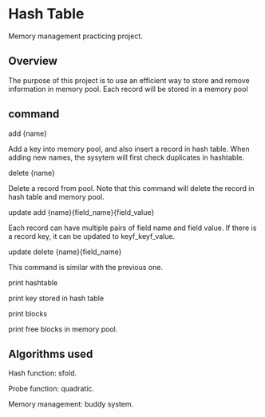 # Hash Table

Memory management practicing project.

## Overview

The purpose of this project is to use an efficient way to store and remove information in memory pool. Each record will be stored in a memory pool

## command

add {name}

Add a key into memory pool, and also insert a record in hash table. When adding new names, the sysytem will first check duplicates in hashtable.

delete {name}

Delete a record from pool. Note that this command will delete the record in hash table and memory pool.

update add {name}<SEP>{field_name}<SEP>{field_value}
  
Each record can have multiple pairs of field name and field value. If there is a record key, it can be updated to key<SEP>f_key<SEP>f_value.
  
update delete {name}<SEP>{field_name}

This command is similar with the previous one.

print hashtable

print key stored in hash table

print blocks

print free blocks in memory pool.

## Algorithms used

Hash function: sfold.

Probe function: quadratic.

Memory management: buddy system.
